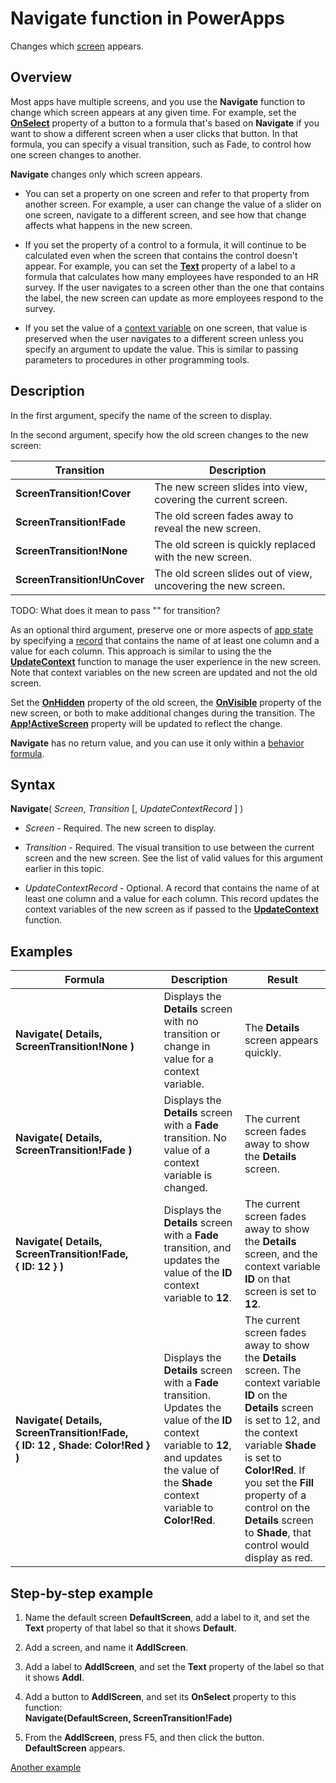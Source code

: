 <properties
	pageTitle="PowerApps: Navigate function"
	description="Reference information for the Navigate function in PowerApps, including syntax and examples"
	services="powerapps"
	documentationCenter="na"
	authors="gregli-msft"
	manager="dwrede"
	editor=""
	tags=""/>

<tags
   ms.service="powerapps"
   ms.devlang="na"
   ms.topic="article"
   ms.tgt_pltfrm="na"
   ms.workload="na"
   ms.date="11/08/2015"
   ms.author="gregli"/>

# Navigate function in PowerApps #

Changes which [screen](file-name.md) appears.

## Overview ##

Most apps have multiple screens, and you use the **Navigate** function to change which screen appears at any given time. For example, set the [**OnSelect**](file-name.md) property of a button to a formula that's based on **Navigate** if you want to show a different screen when a user clicks that button. In that formula, you can specify a visual transition, such as Fade, to control how one screen changes to another.  

**Navigate** changes only which screen appears.

- You can set a property on one screen and refer to that property from another screen. For example, a user can change the value of a slider on one screen, navigate to a different screen, and see how that change affects what happens in the new screen.

- If you set the property of a control to a formula, it will continue to be calculated even when the screen that contains the control doesn't appear. For example, you can set the [**Text**](file-name.md) property of a label to a formula that calculates how many employees have responded to an HR survey. If the user navigates to a screen other than the one that contains the label, the new screen can update as more employees respond to the survey.

- If you set the value of a [context variable](file-name.md) on one screen, that value is preserved when the user navigates to a different screen unless you specify an argument to update the value. This is similar to passing parameters to procedures in other programming tools.

## Description ##

In the first argument, specify the name of the screen to display.  

 In the second argument, specify how the old screen changes to the new screen:

| Transition | Description |
|------------|-------------|
| **ScreenTransition!Cover** | The new screen slides into view, covering the current screen. |
| **ScreenTransition!Fade** | The old screen fades away to reveal the new screen. |
| **ScreenTransition!None** | The old screen is quickly replaced with the new screen. |
| **ScreenTransition!UnCover** | The old screen slides out of view, uncovering the new screen.|

TODO: What does it mean to pass "" for transition?

As an optional third argument, preserve one or more aspects of [app state](file-name.md) by specifying a [record](file-name.md) that contains the name of at least one column and a value for each column. This approach is similar to using the the **[UpdateContext](function-updatecontext.md)** function to manage the user experience in the new screen.  Note that context variables on the new screen are updated and not the old screen.

Set the **[OnHidden](file-name.md)** property of the old screen, the **[OnVisible](file-name.md)** property of the new screen, or both to make additional changes during the transition. The **[App!ActiveScreen](file-name.md)** property will be updated to reflect the change.

**Navigate** has no return value, and you can use it only within a [behavior formula](file-name.md).

## Syntax ##

**Navigate**( *Screen*, *Transition* [, *UpdateContextRecord* ] )

- *Screen* - Required.  The new screen to display.

- *Transition* - Required.  The visual transition to use between the current screen and the new screen. See the list of valid values for this argument earlier in this topic.

- *UpdateContextRecord* - Optional.  A record that contains the name of at least one column and a value for each column. This record updates the context variables of the new screen as if passed to the **[UpdateContext](function-update.md)** function.

## Examples ##

| Formula | Description | Result |
|---------|-------------|--------|
| **Navigate( Details, ScreenTransition!None )** | Displays the **Details** screen with no transition or change in value for a context variable. | The **Details** screen appears quickly. |
| **Navigate( Details, ScreenTransition!Fade )** | Displays the **Details** screen with a **Fade** transition.  No value of a context variable is changed. | The current screen fades away to show the **Details** screen. |
| **Navigate( Details, ScreenTransition!Fade, {&nbsp;ID:&nbsp;12&nbsp;} )** | Displays the **Details** screen with a **Fade** transition, and updates the value of the **ID** context variable to **12**.   | The current screen fades away to show the **Details** screen, and the context variable **ID** on that screen is set to **12**. |
| **Navigate( Details, ScreenTransition!Fade, {&nbsp;ID:&nbsp;12&nbsp;,&nbsp;Shade:&nbsp;Color!Red&nbsp;} )** | Displays the **Details** screen with a **Fade** transition. Updates the value of the **ID** context variable to **12**, and updates the value of the **Shade** context variable to **Color!Red**. | The current screen fades away to show the **Details** screen. The context variable **ID** on the **Details** screen is set to 12, and the context variable **Shade** is set to **Color!Red**. If you set the **Fill** property of a control on the **Details** screen to **Shade**, that control would display as red.  |


## Step-by-step example ##

1. Name the default screen **DefaultScreen**, add a label to it, and set the **Text** property of that label so that it shows **Default**.

1. Add a screen, and name it **AddlScreen**.

1. Add a label to **AddlScreen**, and set the **Text** property of the label so that it shows **Addl**.

1. Add a button to **AddlScreen**, and set its **OnSelect** property to this function:<br>**Navigate(DefaultScreen, ScreenTransition!Fade)**

1. From the **AddlScreen**, press F5, and then click the button.<br>**DefaultScreen** appears.

[Another example](add-screen-context-variables.md)
